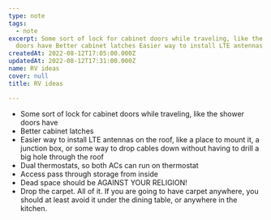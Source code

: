 ```yaml
---
type: note
tags:
  - note
excerpt: Some sort of lock for cabinet doors while traveling, like the shower
  doors have Better cabinet latches Easier way to install LTE antennas on the...
createdAt: 2022-08-12T17:05:00.000Z
updatedAt: 2022-08-12T17:31:00.000Z
name: RV ideas
cover: null
title: RV ideas

---
```


- Some sort of lock for cabinet doors while traveling, like the shower doors have
- Better cabinet latches
- Easier way to install LTE antennas on the roof, like a place to mount it, a junction box, or some way to drop cables down without having to drill a big hole through the roof
- Dual thermostats, so both ACs can run on thermostat
- Access pass through storage from inside
- Dead space should be AGAINST YOUR RELIGION!
- Drop the carpet. All of it. If you are going to have carpet anywhere, you should at least avoid it under the dining table, or anywhere in the kitchen.



